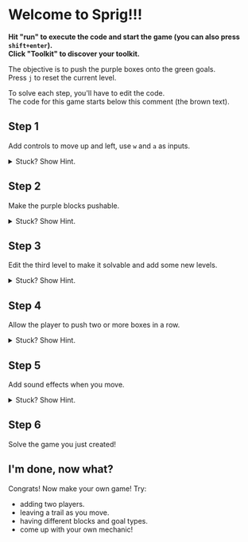 # Welcome to Sprig!!!

**Hit "run" to execute the code and start the game (you can also press `shift+enter`).**  
**Click "Toolkit" to discover your toolkit.**

The objective is to push the purple boxes onto the green goals.  
Press `j` to reset the current level.

To solve each step, you'll have to edit the code.  
The code for this game starts below this comment (the brown text).

## Step 1

Add controls to move up and left, use `w` and `a` as inputs.
<details>
<summary>Stuck? Show Hint.</summary>

Try to add 2 additional `onInput` functions, they should be very similar to the existing onInputs for `s` and `d`.
</details>

## Step 2 

Make the purple blocks pushable.
<details>
<summary>Stuck? Show Hint.</summary>

Try editing `setPushables` to include the purple block.
</details>

## Step 3

Edit the third level to make it solvable and add some new levels.
<details>
<summary>Stuck? Show Hint.</summary>

Levels are stored in the `levels` variable. Click the `map` button to edit it. Look at how other maps are made and make your own unique level.
</details>

## Step 4

Allow the player to push two or more boxes in a row.
<details>
<summary>Stuck? Show Hint.</summary>

Allow boxes to push boxes, you should be editing `setPushables`.
</details>

## Step 5

Add sound effects when you move.
<details>
<summary>Stuck? Show Hint.</summary>

Create a `tune` and use `playTune` to play it. The "Toolkit" menu has a lot of information on tunes.
</details>

## Step 6

Solve the game you just created!

## I'm done, now what?

Congrats! Now make your own game! Try:
 - adding two players.
 - leaving a trail as you move.
 - having different blocks and goal types.
 - come up with your own mechanic!